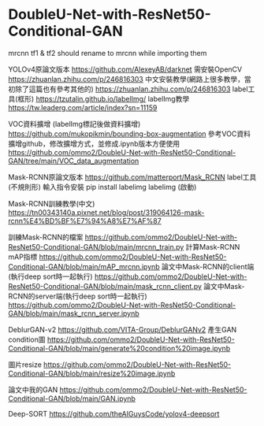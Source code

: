 # DoubleU-Net-with-ResNet50-Conditional-GAN
mrcnn tf1 & tf2 should rename to mrcnn while importing them

YOLOv4原論文版本
https://github.com/AlexeyAB/darknet
需安裝OpenCV
https://zhuanlan.zhihu.com/p/246816303
中文安裝教學(網路上很多教學，當初除了這篇也有參考其他的)
https://zhuanlan.zhihu.com/p/246816303
label工具(框形)
https://tzutalin.github.io/labelImg/
labelImg教學
https://tw.leaderg.com/article/index?sn=11159

VOC資料擴增 (labelImg標記後做資料擴增)
https://github.com/mukopikmin/bounding-box-augmentation
參考VOC資料擴增github，修改擴增方式，並修成.ipynb版本方便使用
https://github.com/ommo2/DoubleU-Net-with-ResNet50-Conditional-GAN/tree/main/VOC_data_augmentation

Mask-RCNN原論文版本
https://github.com/matterport/Mask_RCNN
label工具(不規則形) 輸入指令安裝
pip install labelimg
labelimg   (啟動)

Mask-RCNN訓練教學(中文)
https://tn00343140a.pixnet.net/blog/post/319064126-mask-rcnn%E4%BD%BF%E7%94%A8%E7%AF%87

訓練Mask-RCNN的檔案
https://github.com/ommo2/DoubleU-Net-with-ResNet50-Conditional-GAN/blob/main/mrcnn_train.py
計算Mask-RCNN mAP指標
https://github.com/ommo2/DoubleU-Net-with-ResNet50-Conditional-GAN/blob/main/mAP_mrcnn.ipynb
論文中Mask-RCNN的client端(執行deep sort時一起執行)
https://github.com/ommo2/DoubleU-Net-with-ResNet50-Conditional-GAN/blob/main/mask_rcnn_client.py
論文中Mask-RCNN的server端(執行deep sort時一起執行)
https://github.com/ommo2/DoubleU-Net-with-ResNet50-Conditional-GAN/blob/main/mask_rcnn_server.ipynb



DeblurGAN-v2
https://github.com/VITA-Group/DeblurGANv2
產生GAN condition圖
https://github.com/ommo2/DoubleU-Net-with-ResNet50-Conditional-GAN/blob/main/generate%20condition%20image.ipynb

圖片resize
https://github.com/ommo2/DoubleU-Net-with-ResNet50-Conditional-GAN/blob/main/resize%20image.ipynb

論文中我的GAN
https://github.com/ommo2/DoubleU-Net-with-ResNet50-Conditional-GAN/blob/main/GAN.ipynb

Deep-SORT
https://github.com/theAIGuysCode/yolov4-deepsort

